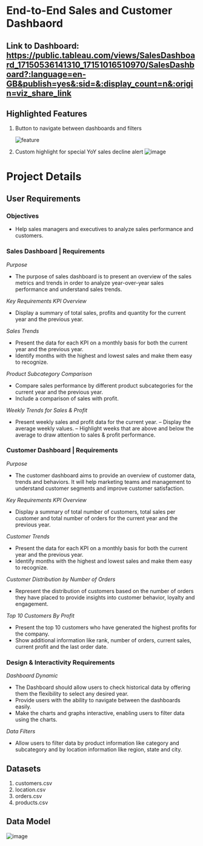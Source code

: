 # End-to-End Sales and Customer Dashbaord
## Link to Dashboard: https://public.tableau.com/views/SalesDashboard_17150536141310_17151016510970/SalesDashboard?:language=en-GB&publish=yes&:sid=&:display_count=n&:origin=viz_share_link

## Highlighted Features
1. Button to navigate between dashboards and filters

   
   ![feature](https://github.com/jeffreykktu/tableau-projects/assets/42402011/d9270cf4-878f-407e-9075-81254ec4bfa2)




2. Custom highlight for special YoY sales decline alert
   ![image](https://github.com/jeffreykktu/tableau-projects/assets/42402011/f9d0e4c1-f413-40b9-a9a0-f7181dfb9832)


# Project Details
## User Requirements
### Objectives
- Help sales managers and executives to analyze sales performance and customers. 

### Sales Dashboard | Requirements
_Purpose_
- The purpose of sales dashboard is to present an overview of the sales metrics and trends in order to analyze year-over-year sales performance and understand sales trends.

_Key Requirements_
_KPI Overview_
- Display a summary of total sales, profits and quantity for the current year and the previous year.

_Sales Trends_
- Present the data for each KPI on a monthly basis for both the current year and the previous year.
- Identify months with the highest and lowest sales and make them easy to recognize.

_Product Subcategory Comparison_
- Compare sales performance by different product subcategories for the current year and the previous year.
- Include a comparison of sales with profit.

_Weekly Trends for Sales & Profit_
- Present weekly sales and profit data for the current year.
– Display the average weekly values.
– Highlight weeks that are above and below the average to draw attention to sales & profit performance.

### Customer Dashboard | Requirements
_Purpose_
- The customer dashboard aims to provide an overview of customer data, trends and behaviors. It will help marketing teams and management to understand customer segments and improve customer satisfaction.

_Key Requirements_
_KPI Overview_
- Display a summary of total number of customers, total sales per customer and total number of orders for the current year and the previous year.

_Customer Trends_
- Present the data for each KPI on a monthly basis for both the current year and the previous year.
- Identify months with the highest and lowest sales and make them easy to recognize.

_Customer Distribution by Number of Orders_
- Represent the distribution of customers based on the number of orders they have placed to provide insights into customer behavior, loyalty and engagement.

_Top 10 Customers By Profit_
- Present the top 10 customers who have generated the highest profits for the company.
- Show additional information like rank, number of orders, current sales, current profit and the last order date.

### Design & Interactivity Requirements
_Dashboard Dynamic_
- The Dashboard should allow users to check historical data by offering them the flexibility to select any desired year.
- Provide users with the ability to navigate between the dashboards easily.
- Make the charts and graphs interactive, enabling users to filter data using the charts.

_Data Filters_
- Allow users to filter data by product information like category and subcategory and by location information like region, state and city.

## Datasets
1. customers.csv
2. location.csv
3. orders.csv
4. products.csv

## Data Model
![image](https://github.com/jeffreykktu/tableau-projects/assets/42402011/d72ff363-d2d5-4b49-81ff-722b36f82cde)
